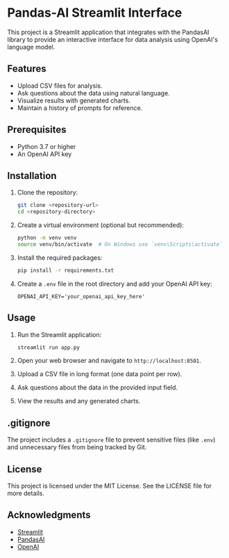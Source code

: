 # Pandas-AI Streamlit Interface

This project is a Streamlit application that integrates with the PandasAI library to provide an interactive interface for data analysis using OpenAI's language model.

## Features

- Upload CSV files for analysis.
- Ask questions about the data using natural language.
- Visualize results with generated charts.
- Maintain a history of prompts for reference.

## Prerequisites

- Python 3.7 or higher
- An OpenAI API key

## Installation

1. Clone the repository:
   ```bash
   git clone <repository-url>
   cd <repository-directory>
   ```

2. Create a virtual environment (optional but recommended):
   ```bash
   python -m venv venv
   source venv/bin/activate  # On Windows use `venv\Scripts\activate`
   ```

3. Install the required packages:
   ```bash
   pip install -r requirements.txt
   ```

4. Create a `.env` file in the root directory and add your OpenAI API key:
   ```plaintext
   OPENAI_API_KEY='your_openai_api_key_here'
   ```

## Usage

1. Run the Streamlit application:
   ```bash
   streamlit run app.py
   ```

2. Open your web browser and navigate to `http://localhost:8501`.

3. Upload a CSV file in long format (one data point per row).

4. Ask questions about the data in the provided input field.

5. View the results and any generated charts.

## .gitignore

The project includes a `.gitignore` file to prevent sensitive files (like `.env`) and unnecessary files from being tracked by Git.

## License

This project is licensed under the MIT License. See the LICENSE file for more details.

## Acknowledgments

- [Streamlit](https://streamlit.io/)
- [PandasAI](https://github.com/gventuri/pandas-ai)
- [OpenAI](https://openai.com/)
